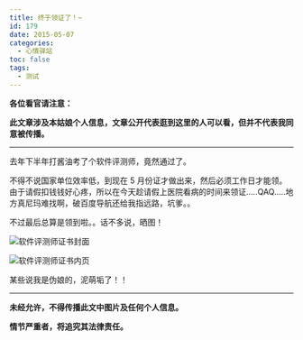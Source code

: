 ```yaml
---
title: 终于领证了！~
id: 179
date: 2015-05-07
categories:
  - 心情驿站
toc: false
tags:
  - 测试
---
```


**各位看官请注意：**

**此文章涉及本姑娘个人信息，文章公开代表逛到这里的人可以看，但并不代表我同意被传播。**

<!--more-->

----

去年下半年打酱油考了个软件评测师，竟然通过了。

不得不说国家单位效率低，到现在 5 月份证才做出来，然后必须工作日才能领。由于请假扣钱钱好心疼，所以在今天趁请假上医院看病的时间来领证.....QAQ.....地方真尼玛难找啊，破百度导航还给我指远路，坑爹。。

不过最后总算是领到啦。。话不多说，晒图！

![软件评测师证书封面](https://pek3b.qingstor.com/imephen/20190426162715.png)

![软件评测师证书内页](https://pek3b.qingstor.com/imephen/20190426162735.png)

某些说我是伪娘的，泥萌垢了！！

----

**未经允许，不得传播此文中图片及任何个人信息。**

**情节严重者，将追究其法律责任。**